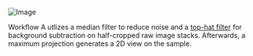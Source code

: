 
![Image](images/workflowA.png)

Workflow A utlizes a median filter to reduce noise and a [top-hat filter](https://en.wikipedia.org/wiki/Top-hat_filter) for background subtraction on half-cropped raw image stacks. Afterwards, a maximum projection generates a 2D view on the sample.
